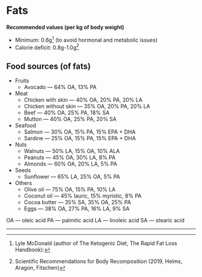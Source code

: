 # Fats

**Recommended values (per kg of body weight)**
* Minimum: 0.6g[^1] (to avoid hormonal and metabolic issues)
* Calorie deficit: 0.8g-1.0g[^2]

## Food sources (of fats)

* Fruits
  * Avocado — 64% OA, 13% PA
* Meat
  * Chicken with skin — 40% OA, 20% PA, 20% LA
  * Chicken without skin — 35% OA, 20% PA, 20% LA
  * Beef — 40% OA, 25% PA, 18% SA
  * Mutton — 40% OA, 25% PA, 20% SA
* Seafood
  * Salmon — 30% OA, 15% PA, 15% EPA + DHA
  * Sardine — 25% OA, 15% PA, 15% EPA + DHA
* Nuts
  * Walnuts — 50% LA, 15% OA, 10% ALA
  * Peanuts — 45% OA, 30% LA, 8% PA
  * Almonds — 60% OA, 20% LA, 5% PA
* Seeds
  * Sunflower — 65% LA, 25% OA, 5% PA 
* Others
  * Olive oil — 75% OA, 15% PA, 10% LA
  * Coconut oil — 45% lauric, 15% myristic, 8% PA
  * Cocoa butter — 35% SA, 35% OA, 25% PA
  * Eggs — 38% OA, 27% PA, 16% LA, 9% SA

OA — oleic acid
PA — palmitic acid
LA — linoleic acid
SA — stearic acid

---

[^1]: Lyle McDonald (author of The Ketogenic Diet, The Rapid Fat Loss Handbook):
[^2]: Scientific Recommendations for Body Recomposition (2019, Helms, Aragon, Fitschen)
